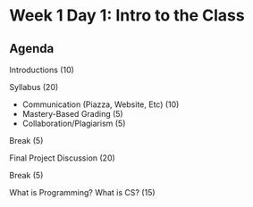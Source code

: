 # Week 1 Day 1: Intro to the Class

## Agenda

Introductions (10)  

Syllabus (20)
  - Communication (Piazza, Website, Etc) (10)
  - Mastery-Based Grading (5)
  - Collaboration/Plagiarism (5)

Break (5)

Final Project Discussion (20)

Break (5)

What is Programming? What is CS? (15)

